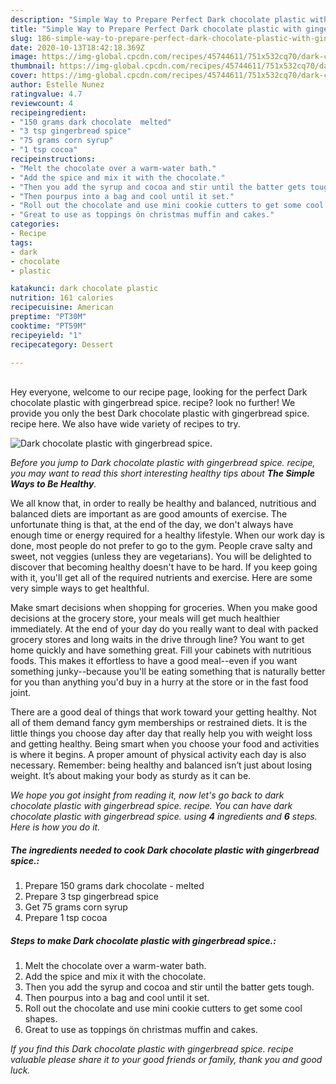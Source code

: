 ```yaml
---
description: "Simple Way to Prepare Perfect Dark chocolate plastic with gingerbread spice."
title: "Simple Way to Prepare Perfect Dark chocolate plastic with gingerbread spice."
slug: 186-simple-way-to-prepare-perfect-dark-chocolate-plastic-with-gingerbread-spice
date: 2020-10-13T18:42:18.369Z
image: https://img-global.cpcdn.com/recipes/45744611/751x532cq70/dark-chocolate-plastic-with-gingerbread-spice-recipe-main-photo.jpg
thumbnail: https://img-global.cpcdn.com/recipes/45744611/751x532cq70/dark-chocolate-plastic-with-gingerbread-spice-recipe-main-photo.jpg
cover: https://img-global.cpcdn.com/recipes/45744611/751x532cq70/dark-chocolate-plastic-with-gingerbread-spice-recipe-main-photo.jpg
author: Estelle Nunez
ratingvalue: 4.7
reviewcount: 4
recipeingredient:
- "150 grams dark chocolate  melted"
- "3 tsp gingerbread spice"
- "75 grams corn syrup"
- "1 tsp cocoa"
recipeinstructions:
- "Melt the chocolate over a warm-water bath."
- "Add the spice and mix it with the chocolate."
- "Then you add the syrup and cocoa and stir until the batter gets tough."
- "Then pourpus into a bag and cool until it set."
- "Roll out the chocolate and use mini cookie cutters to get some cool shapes."
- "Great to use as toppings ön christmas muffin and cakes."
categories:
- Recipe
tags:
- dark
- chocolate
- plastic

katakunci: dark chocolate plastic 
nutrition: 161 calories
recipecuisine: American
preptime: "PT30M"
cooktime: "PT59M"
recipeyield: "1"
recipecategory: Dessert

---
```

<br>
Hey everyone, welcome to our recipe page, looking for the perfect Dark chocolate plastic with gingerbread spice. recipe? look no further! We provide you only the best Dark chocolate plastic with gingerbread spice. recipe here. We also have wide variety of recipes to try.
<br>


![Dark chocolate plastic with gingerbread spice.](https://img-global.cpcdn.com/recipes/45744611/751x532cq70/dark-chocolate-plastic-with-gingerbread-spice-recipe-main-photo.jpg)

<i>Before you jump to Dark chocolate plastic with gingerbread spice. recipe, you may want to read this short interesting healthy tips about <strong>The Simple Ways to Be Healthy</strong>.</i>

We all know that, in order to really be healthy and balanced, nutritious and balanced diets are important as are good amounts of exercise. The unfortunate thing is that, at the end of the day, we don't always have enough time or energy required for a healthy lifestyle. When our work day is done, most people do not prefer to go to the gym. People crave salty and sweet, not veggies (unless they are vegetarians). You will be delighted to discover that becoming healthy doesn't have to be hard. If you keep going with it, you'll get all of the required nutrients and exercise. Here are some very simple ways to get healthful.

Make smart decisions when shopping for groceries. When you make good decisions at the grocery store, your meals will get much healthier immediately. At the end of your day do you really want to deal with packed grocery stores and long waits in the drive through line? You want to get home quickly and have something great. Fill your cabinets with nutritious foods. This makes it effortless to have a good meal--even if you want something junky--because you'll be eating something that is naturally better for you than anything you'd buy in a hurry at the store or in the fast food joint.

There are a good deal of things that work toward your getting healthy. Not all of them demand fancy gym memberships or restrained diets. It is the little things you choose day after day that really help you with weight loss and getting healthy. Being smart when you choose your food and activities is where it begins. A proper amount of physical activity each day is also necessary. Remember: being healthy and balanced isn’t just about losing weight. It’s about making your body as sturdy as it can be. 


<i>We hope you got insight from reading it, now let's go back to dark chocolate plastic with gingerbread spice. recipe. You can have dark chocolate plastic with gingerbread spice. using <strong>4</strong> ingredients and <strong>6</strong> steps. Here is how you do it.
</i>

##### The ingredients needed to cook Dark chocolate plastic with gingerbread spice.:

1. Prepare 150 grams dark chocolate - melted
1. Prepare 3 tsp gingerbread spice
1. Get 75 grams corn syrup
1. Prepare 1 tsp cocoa


##### Steps to make Dark chocolate plastic with gingerbread spice.:

1. Melt the chocolate over a warm-water bath.
1. Add the spice and mix it with the chocolate.
1. Then you add the syrup and cocoa and stir until the batter gets tough.
1. Then pourpus into a bag and cool until it set.
1. Roll out the chocolate and use mini cookie cutters to get some cool shapes.
1. Great to use as toppings ön christmas muffin and cakes.


<i>If you find this Dark chocolate plastic with gingerbread spice. recipe valuable please share it to your good friends or family, thank you and good luck.</i>
